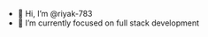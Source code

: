 - 👋 Hi, I’m @riyak-783
- 🌱 I’m currently focused on full stack development

<!---
riyak-783/riyak-783 is a ✨ special ✨ repository because its `README.md` (this file) appears on your GitHub profile.
You can click the Preview link to take a look at your changes.
--->
